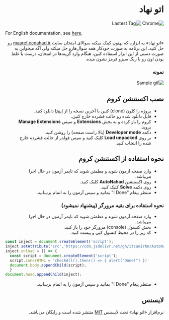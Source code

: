 <div dir="rtl">

# اتو نهاد

![Chrome](https://badgen.net/badge/icon/chrome?icon=chrome&label&color=cyan)
![Lastest Tag](https://badgen.net/github/tag/itsamirhn/AutoNahad?color=orange)

<div dir="ltr">

For English documentation, see [here](README.md).

</div>

«اتو نهاد» یه ابزاره که بهتون کمک میکنه سوالای امتحان سایت [maaref.ecnahad.ir](https://maaref.ecnahad.ir) رو حل کنید.
این برنامه به صورت خودکار همه سوال‌هارو حل میکنه ولی اگه میخواین به صورت دستی از این ابزار استفاده کنین، هنگام وارد گزینه‌ها در امتحان، درست یا غلط بودن اون رو با رنگ سبزو قرمز نشون میده.

### نمونه
![Sample gif](https://raw.githubusercontent.com/itsamirhn/AutoNahad/master/sample.gif)

## نصب اکستنشن کروم
- پروژه را کلون (clone) کنین یا آخرین نسخه را از [اینجا](https://github.com/itsamirhn/AutoNahad/archive/refs/tags/v1.0.zip) دانلود کنید.
- فایل دانلود شده رو حالت فشرده خارج کنین.
- کروم را باز کرده و به بخش **Extensions** و سپس **Manage Extensions** بروید.
- دکمه **Developer mode** (بالا راست صفحه) را روشن کنید. 
- بر روی **Load unpacked** کلیک کنید و سپس فولدر از حالت فشرده خارج شده را انتخاب کنید.

## نحوه استفاده از اکستنشن کروم
- وارد صفحه آزمون شوید و مطمئن شوید که تایمر آزمون در حال اجرا می‌باشد.
- روی اکستنشن **AutoNahad** کلیک کنید.
- روی دکمه **Solve** کلیک کنید.
- منتظر پیغام "Done !" بمانید و سپس آزمون را به اتمام برسانید.

### نحوه استفاده برای بقیه مرورگر (پیشنهاد نمیشود)
- وارد صفحه آزمون شوید و مطمئن شوید که تایمر آزمون در حال اجرا می‌باشد.
- بخش کنسول (console) مرورگر خود را باز کنید.
- کد زیر را در محیط کنسول کپی و پیست کنید.

</div>

  ``` js
  const inject = document.createElement('script');
  inject.setAttribute('src','https://cdn.jsdelivr.net/gh/itsamirhn/AutoNahad@latest/inject.js');
  inject.onload = () => {
    const script = document.createElement('script');
    script.innerHTML = 'checkAll().then(() => { alert("Done!") })'
    document.body.appendChild(script);
    }
  document.head.appendChild(inject);
   ```
  
<div dir="rtl">

- منتظر پیغام "Done !" بمانید و سپس آزمون را به اتمام برسانید.

## لایسنس 
نرم‌افزار «اتو نهاد» تحت لایسنس [MIT](LICENSE) منتشر شده است و رایگان می‌باشد.
</div>
